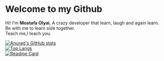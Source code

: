 # Welcome to my Github

Hi! I'm **Mostafa Olyai**, A crazy developer that learn, laugh and again learn.<br/>
Be with me to learn side together.<br/>
Teach me,I teach you.<br/>

[![Anurag's GitHub stats](https://github-readme-stats.vercel.app/api?username=mostafaolyai)](https://github.com/anuraghazra/github-readme-stats)<br/>
[![Top Langs](https://github-readme-stats.vercel.app/api/top-langs/?username=mostafaolyai)](https://github.com/anuraghazra/github-readme-stats)<br/>
[![Readme Card](https://github-readme-stats.vercel.app/api/pin/?username=mostafaolyai&repo=google-login)](https://github.com/anuraghazra/github-readme-stats)<br/>
